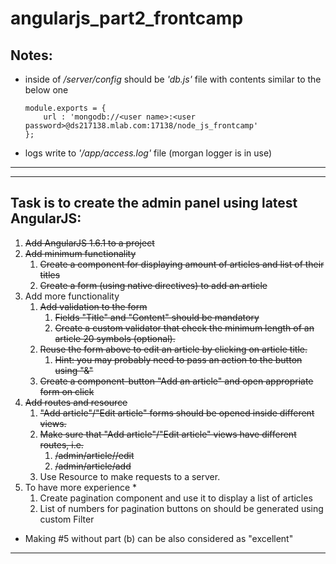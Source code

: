 # angularjs_part2_frontcamp

## Notes:
- inside of */server/config* should be *'db.js'* file with contents similar to the below one
    ```
    module.exports = {
        url : 'mongodb://<user name>:<user password>@ds217138.mlab.com:17138/node_js_frontcamp'
    };
    ```
- logs write to *'/app/access.log'* file (morgan logger is in use)

---
---

## Task is to create the admin panel using latest AngularJS:

1. ~~Add AngularJS 1.6.1 to a project~~
2. ~~Add minimum functionality~~
    1. ~~Create a component for displaying amount of articles and list of their titles~~
    2. ~~Create a form (using native directives) to add an article~~
3. Add more functionality
    1. ~~Add validation to the form~~
        1. ~~Fields "Title" and "Content" should be mandatory~~
        2. ~~Create a custom validator that check the minimum length of an article 20 symbols (optional).~~
    2. ~~Reuse the form above to edit an article by clicking on article title.~~
        1. ~~Hint: you may probably need to pass an action to the button using "&"~~
    3. ~~Create a component-button "Add an article" and open appropriate form on click~~
4. ~~Add routes and resource~~
    1. ~~"Add article"/"Edit article" forms should be opened inside different views.~~
    2. ~~Make sure that "Add article"/"Edit article" views have different routes, i.e.~~
        1. ~~/admin/article/<articleId>/edit~~
        2. ~~/admin/article/add~~
    3. Use Resource to make requests to a server.
5. To have more experience *
    1. Create pagination component and use it to display a list of articles
    2. List of numbers for pagination buttons on should be generated using custom Filter
* Making  #5 without part (b) can be also considered as "excellent"
---
